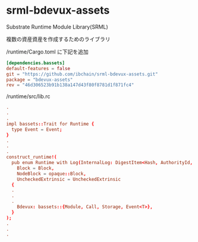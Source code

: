 # srml-bdevux-assets

Substrate Runtime Module Library(SRML)

複数の資産資産を作成するためのライブラリ


<substrate-node>/runtime/Cargo.toml に下記を追加

```toml:<substrate-node>/runtime/Cargo.toml
[dependencies.bassets]
default-features = false
git = "https://github.com/ibchain/srml-bdevux-assets.git"
package = "bdevux-assets"
rev = "46d306523b91b138a147d43f80f8781d1f871fc4"
```

<substrate-node>/runtime/src/lib.rc

```rust:<substrate-node>/runtime/src/lib.rc
.
.
.
impl bassets::Trait for Runtime {
  type Event = Event;
}
.
.
.
construct_runtime!(
  pub enum Runtime with Log(InternalLog: DigestItem<Hash, AuthorityId, AuthoritySignature>) where
    Block = Block,
    NodeBlock = opaque::Block,
    UncheckedExtrinsic = UncheckedExtrinsic
  {
  .
  .
  .
    Bdevux: bassets::{Module, Call, Storage, Event<T>},
  }
);
.
.
.
```

